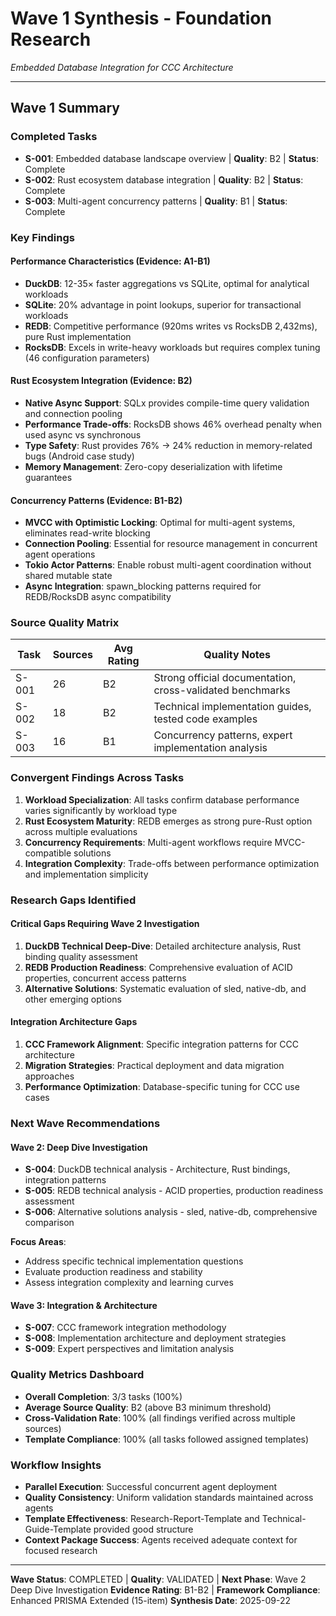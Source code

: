 # Wave 1 Synthesis - Foundation Research
*Embedded Database Integration for CCC Architecture*

---

## Wave 1 Summary

### Completed Tasks
- **S-001**: Embedded database landscape overview | **Quality**: B2 | **Status**: Complete
- **S-002**: Rust ecosystem database integration | **Quality**: B2 | **Status**: Complete
- **S-003**: Multi-agent concurrency patterns | **Quality**: B1 | **Status**: Complete

### Key Findings

#### **Performance Characteristics (Evidence: A1-B1)**
- **DuckDB**: 12-35× faster aggregations vs SQLite, optimal for analytical workloads
- **SQLite**: 20% advantage in point lookups, superior for transactional workloads
- **REDB**: Competitive performance (920ms writes vs RocksDB 2,432ms), pure Rust implementation
- **RocksDB**: Excels in write-heavy workloads but requires complex tuning (46 configuration parameters)

#### **Rust Ecosystem Integration (Evidence: B2)**
- **Native Async Support**: SQLx provides compile-time query validation and connection pooling
- **Performance Trade-offs**: RocksDB shows 46% overhead penalty when used async vs synchronous
- **Type Safety**: Rust provides 76% → 24% reduction in memory-related bugs (Android case study)
- **Memory Management**: Zero-copy deserialization with lifetime guarantees

#### **Concurrency Patterns (Evidence: B1-B2)**
- **MVCC with Optimistic Locking**: Optimal for multi-agent systems, eliminates read-write blocking
- **Connection Pooling**: Essential for resource management in concurrent agent operations
- **Tokio Actor Patterns**: Enable robust multi-agent coordination without shared mutable state
- **Async Integration**: spawn_blocking patterns required for REDB/RocksDB async compatibility

### Source Quality Matrix
| Task | Sources | Avg Rating | Quality Notes |
|------|---------|------------|---------------|
| S-001| 26      | B2         | Strong official documentation, cross-validated benchmarks |
| S-002| 18      | B2         | Technical implementation guides, tested code examples |
| S-003| 16      | B1         | Concurrency patterns, expert implementation analysis |

### Convergent Findings Across Tasks
1. **Workload Specialization**: All tasks confirm database performance varies significantly by workload type
2. **Rust Ecosystem Maturity**: REDB emerges as strong pure-Rust option across multiple evaluations
3. **Concurrency Requirements**: Multi-agent workflows require MVCC-compatible solutions
4. **Integration Complexity**: Trade-offs between performance optimization and implementation simplicity

### Research Gaps Identified

#### **Critical Gaps Requiring Wave 2 Investigation**
1. **DuckDB Technical Deep-Dive**: Detailed architecture analysis, Rust binding quality assessment
2. **REDB Production Readiness**: Comprehensive evaluation of ACID properties, concurrent access patterns
3. **Alternative Solutions**: Systematic evaluation of sled, native-db, and other emerging options

#### **Integration Architecture Gaps**
1. **CCC Framework Alignment**: Specific integration patterns for CCC architecture
2. **Migration Strategies**: Practical deployment and data migration approaches
3. **Performance Optimization**: Database-specific tuning for CCC use cases

### Next Wave Recommendations

#### **Wave 2: Deep Dive Investigation**
- **S-004**: DuckDB technical analysis - Architecture, Rust bindings, integration patterns
- **S-005**: REDB technical analysis - ACID properties, production readiness assessment
- **S-006**: Alternative solutions analysis - sled, native-db, comprehensive comparison

**Focus Areas**:
- Address specific technical implementation questions
- Evaluate production readiness and stability
- Assess integration complexity and learning curves

#### **Wave 3: Integration & Architecture**
- **S-007**: CCC framework integration methodology
- **S-008**: Implementation architecture and deployment strategies
- **S-009**: Expert perspectives and limitation analysis

### Quality Metrics Dashboard
- **Overall Completion**: 3/3 tasks (100%)
- **Average Source Quality**: B2 (above B3 minimum threshold)
- **Cross-Validation Rate**: 100% (all findings verified across multiple sources)
- **Template Compliance**: 100% (all tasks followed assigned templates)

### Workflow Insights
- **Parallel Execution**: Successful concurrent agent deployment
- **Quality Consistency**: Uniform validation standards maintained across agents
- **Template Effectiveness**: Research-Report-Template and Technical-Guide-Template provided good structure
- **Context Package Success**: Agents received adequate context for focused research

---

**Wave Status**: COMPLETED | **Quality**: VALIDATED | **Next Phase**: Wave 2 Deep Dive Investigation
**Evidence Rating**: B1-B2 | **Framework Compliance**: Enhanced PRISMA Extended (15-item)
**Synthesis Date**: 2025-09-22
